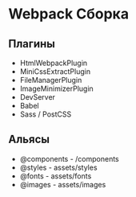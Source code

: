 # Webpack Сборка

## Плагины
- HtmlWebpackPlugin
- MiniCssExtractPlugin
- FileManagerPlugin
- ImageMinimizerPlugin
- DevServer
- Babel
- Sass / PostCSS

## Альясы
- @components - /components
- @styles - assets/styles
- @fonts - assets/fonts
- @images - assets/images
